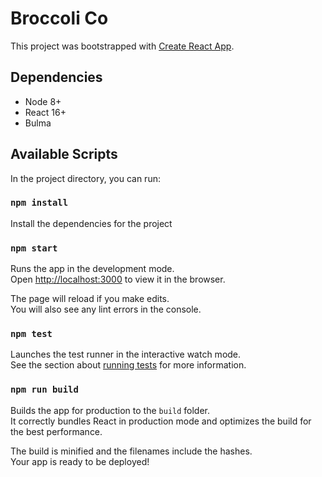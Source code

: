 # Broccoli Co
This project was bootstrapped with [Create React App](https://github.com/facebookincubator/create-react-app).

## Dependencies
* Node 8+
* React 16+
* Bulma


## Available Scripts

In the project directory, you can run:

### `npm install`

Install the dependencies for the project

### `npm start`

Runs the app in the development mode.<br>
Open [http://localhost:3000](http://localhost:3000) to view it in the browser.

The page will reload if you make edits.<br>
You will also see any lint errors in the console.

### `npm test`

Launches the test runner in the interactive watch mode.<br>
See the section about [running tests](#running-tests) for more information.

### `npm run build`

Builds the app for production to the `build` folder.<br>
It correctly bundles React in production mode and optimizes the build for the best performance.

The build is minified and the filenames include the hashes.<br>
Your app is ready to be deployed!
